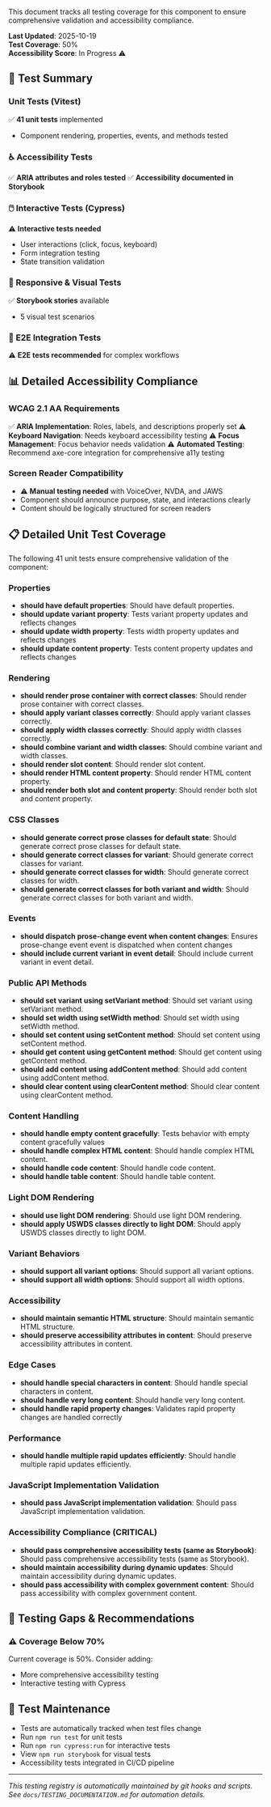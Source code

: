 This document tracks all testing coverage for this component to ensure comprehensive validation and accessibility compliance.

**Last Updated**: 2025-10-19  
**Test Coverage**: 50%  
**Accessibility Score**: In Progress ⚠️

## 🧪 Test Summary

### Unit Tests (Vitest)

✅ **41 unit tests** implemented

- Component rendering, properties, events, and methods tested

### ♿ Accessibility Tests

✅ **ARIA attributes and roles tested**
✅ **Accessibility documented in Storybook**

### 🖱️ Interactive Tests (Cypress)

⚠️ **Interactive tests needed**

- User interactions (click, focus, keyboard)
- Form integration testing
- State transition validation

### 📱 Responsive & Visual Tests

✅ **Storybook stories** available

- 5 visual test scenarios

### 🔧 E2E Integration Tests

⚠️ **E2E tests recommended** for complex workflows

## 📊 Detailed Accessibility Compliance

### WCAG 2.1 AA Requirements

✅ **ARIA Implementation**: Roles, labels, and descriptions properly set
⚠️ **Keyboard Navigation**: Needs keyboard accessibility testing
⚠️ **Focus Management**: Focus behavior needs validation
⚠️ **Automated Testing**: Recommend axe-core integration for comprehensive a11y testing

### Screen Reader Compatibility

- ⚠️ **Manual testing needed** with VoiceOver, NVDA, and JAWS
- Component should announce purpose, state, and interactions clearly
- Content should be logically structured for screen readers

## 📋 Detailed Unit Test Coverage

The following 41 unit tests ensure comprehensive validation of the component:

### Properties

- **should have default properties**: Should have default properties.
- **should update variant property**: Tests variant property updates and reflects changes
- **should update width property**: Tests width property updates and reflects changes
- **should update content property**: Tests content property updates and reflects changes

### Rendering

- **should render prose container with correct classes**: Should render prose container with correct classes.
- **should apply variant classes correctly**: Should apply variant classes correctly.
- **should apply width classes correctly**: Should apply width classes correctly.
- **should combine variant and width classes**: Should combine variant and width classes.
- **should render slot content**: Should render slot content.
- **should render HTML content property**: Should render HTML content property.
- **should render both slot and content property**: Should render both slot and content property.

### CSS Classes

- **should generate correct prose classes for default state**: Should generate correct prose classes for default state.
- **should generate correct classes for variant**: Should generate correct classes for variant.
- **should generate correct classes for width**: Should generate correct classes for width.
- **should generate correct classes for both variant and width**: Should generate correct classes for both variant and width.

### Events

- **should dispatch prose-change event when content changes**: Ensures prose-change event event is dispatched when content changes
- **should include current variant in event detail**: Should include current variant in event detail.

### Public API Methods

- **should set variant using setVariant method**: Should set variant using setVariant method.
- **should set width using setWidth method**: Should set width using setWidth method.
- **should set content using setContent method**: Should set content using setContent method.
- **should get content using getContent method**: Should get content using getContent method.
- **should add content using addContent method**: Should add content using addContent method.
- **should clear content using clearContent method**: Should clear content using clearContent method.

### Content Handling

- **should handle empty content gracefully**: Tests behavior with empty content gracefully values
- **should handle complex HTML content**: Should handle complex HTML content.
- **should handle code content**: Should handle code content.
- **should handle table content**: Should handle table content.

### Light DOM Rendering

- **should use light DOM rendering**: Should use light DOM rendering.
- **should apply USWDS classes directly to light DOM**: Should apply USWDS classes directly to light DOM.

### Variant Behaviors

- **should support all variant options**: Should support all variant options.
- **should support all width options**: Should support all width options.

### Accessibility

- **should maintain semantic HTML structure**: Should maintain semantic HTML structure.
- **should preserve accessibility attributes in content**: Should preserve accessibility attributes in content.

### Edge Cases

- **should handle special characters in content**: Should handle special characters in content.
- **should handle very long content**: Should handle very long content.
- **should handle rapid property changes**: Validates rapid property changes are handled correctly

### Performance

- **should handle multiple rapid updates efficiently**: Should handle multiple rapid updates efficiently.

### JavaScript Implementation Validation

- **should pass JavaScript implementation validation**: Should pass JavaScript implementation validation.

### Accessibility Compliance (CRITICAL)

- **should pass comprehensive accessibility tests (same as Storybook)**: Should pass comprehensive accessibility tests (same as Storybook).
- **should maintain accessibility during dynamic updates**: Should maintain accessibility during dynamic updates.
- **should pass accessibility with complex government content**: Should pass accessibility with complex government content.

## 🚨 Testing Gaps & Recommendations

### ⚠️ Coverage Below 70%

Current coverage is 50%. Consider adding:

- More comprehensive accessibility testing
- Interactive testing with Cypress

## 📝 Test Maintenance

- Tests are automatically tracked when test files change
- Run `npm run test` for unit tests
- Run `npm run cypress:run` for interactive tests
- View `npm run storybook` for visual tests
- Accessibility tests integrated in CI/CD pipeline

---

_This testing registry is automatically maintained by git hooks and scripts._  
_See `docs/TESTING_DOCUMENTATION.md` for automation details._

